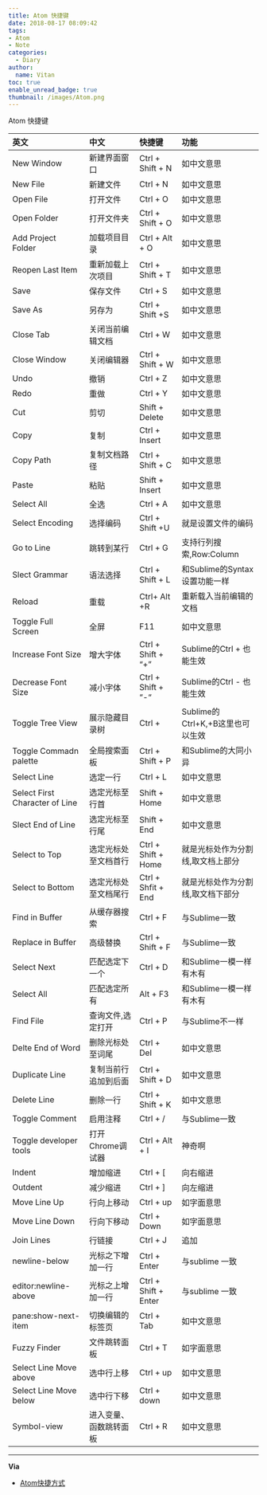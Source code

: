 ```yaml
---
title: Atom 快捷键
date: 2018-08-17 08:09:42
tags:
- Atom
- Note
categories:
  - Diary
author:
  name: Vitan
toc: true
enable_unread_badge: true
thumbnail: /images/Atom.png
---
```

Atom 快捷键
<!--more-->

|英文	|中文	|快捷键|	功能|
|:---|:---|:---|:---|
|New Window	|新建界面窗口	|Ctrl + Shift + N	|如中文意思|
|New File	|新建文件	|Ctrl + N	|如中文意思|
|Open File	|打开文件	|Ctrl + O	|如中文意思|
|Open Folder	|打开文件夹	|Ctrl + Shift + O	|如中文意思|
|Add Project Folder	|加载项目目录	|Ctrl + Alt + O	|如中文意思|
|Reopen Last Item	|重新加载上次项目|	Ctrl + Shift + T	|如中文意思|
|Save	|保存文件	|Ctrl + S	|如中文意思|
|Save As	|另存为	|Ctrl + Shift +S	|如中文意思|
|Close Tab	|关闭当前编辑文档	|Ctrl + W	|如中文意思|
|Close Window	|关闭编辑器	|Ctrl + Shift + W	|如中文意思|
|Undo	|撤销	|Ctrl + Z	|如中文意思|
|Redo	|重做	|Ctrl + Y	|如中文意思|
|Cut	|剪切	|Shift + Delete	|如中文意思|
|Copy	|复制	|Ctrl + Insert	|如中文意思|
|Copy Path	|复制文档路径	|Ctrl + Shift + C	|如中文意思|
|Paste	|粘贴	|Shift + Insert	|如中文意思|
|Select All	|全选	|Ctrl + A	|如中文意思|
|Select Encoding	|选择编码	|Ctrl + Shift +U	|就是设置文件的编码|
|Go to Line	|跳转到某行	|Ctrl + G	|支持行列搜索,Row:Column|
|Slect Grammar	|语法选择	|Ctrl + Shift + L	|和Sublime的Syntax设置功能一样|
|Reload	|重载	|Ctrl+ Alt +R	|重新载入当前编辑的文档|
|Toggle Full Screen	|全屏|F11	|如中文意思|
|Increase Font Size	|增大字体	|Ctrl + Shift + “+”|	Sublime的Ctrl + 也能生效|
|Decrease Font Size	|减小字体	|Ctrl + Shift + “-“	|Sublime的Ctrl - 也能生效|
|Toggle Tree View	|展示隐藏目录树	|Ctrl + |Sublime的Ctrl+K,+B这里也可以生效	|
|Toggle Commadn palette	|全局搜索面板|	Ctrl + Shift + P	|和Sublime的大同小异|
|Select Line|	选定一行|	Ctrl + L|	如中文意思|
|Select First Character of Line	|选定光标至行首|	Shift + Home|	如中文意思|
|Slect End of Line	|选定光标至行尾|	Shift + End	|如中文意思|
|Select to Top|	选定光标处至文档首行|	Ctrl + Shift + Home	|就是光标处作为分割线,取文档上部分|
|Select to Bottom	|选定光标处至文档尾行	|Ctrl + Shfit + End|	就是光标处作为分割线,取文档下部分|
|Find in Buffer	|从缓存器搜索|	Ctrl + F	|与Sublime一致|
|Replace in Buffer	|高级替换|	Ctrl + Shift + F	|与Sublime一致|
|Select Next|	匹配选定下一个	|Ctrl + D	|和Sublime一模一样有木有|
|Select All|	匹配选定所有|	Alt + F3|	和Sublime一模一样有木有|
|Find File	|查询文件,选定打开|	Ctrl + P	|与Sublime不一样|
|Delte End of Word	|删除光标处至词尾	|Ctrl + Del	|如中文意思|
|Duplicate Line|复制当前行追加到后面|Ctrl + Shift + D	|如中文意思|
|Delete Line	|删除一行|	Ctrl + Shift + K	|如中文意思|
|Toggle Comment	|启用注释|	Ctrl + /	|与Sublime一致|
|Toggle developer tools|	打开Chrome调试器	|Ctrl + Alt + I	|神奇啊|
|Indent	|增加缩进	|Ctrl + [	|向右缩进|
|Outdent	|减少缩进|	Ctrl + ]	|向左缩进|
|Move Line Up	|行向上移动	|Ctrl + up	|如字面意思|
|Move Line Down	|行向下移动|	Ctrl + Down	|如字面意思|
|Join Lines	|行链接	|Ctrl + J	|追加|
|newline-below	|光标之下增加一行	|Ctrl + Enter	|与sublime 一致|
|editor:newline-above	|光标之上增加一行|	Ctrl + Shift + Enter	|与sublime 一致|
|pane:show-next-item	|切换编辑的标签页|	Ctrl + Tab|	如中文意思|
|Fuzzy Finder	|文件跳转面板|	Ctrl + T	|如字面意思|
|Select Line Move above	|选中行上移|	Ctrl + up	|如中文意思|
|Select Line Move below	|选中行下移|	Ctrl + down	|如中文意思|
|Symbol-view	|进入变量、函数跳转面板|Ctrl + R	|如中文意思|


---
**Via**
- [Atom快捷方式](https://blog.csdn.net/crper/article/details/45674649)
